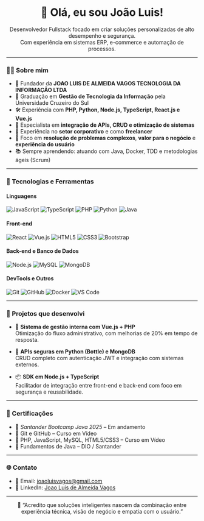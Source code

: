 <h1 align="center">👋 Olá, eu sou João Luis!</h1>

<p align="center">
  Desenvolvedor Fullstack focado em criar soluções personalizadas de alto desempenho e segurança.<br>
  Com experiência em sistemas ERP, e-commerce e automação de processos.
</p>

---

### 👨‍💻 Sobre mim

- 💼 Fundador da **JOAO LUIS DE ALMEIDA VAGOS TECNOLOGIA DA INFORMAÇÃO LTDA**
- 🧠 Graduação em **Gestão de Tecnologia da Informação** pela Universidade Cruzeiro do Sul
- 🛠️ Experiência com **PHP, Python, Node.js, TypeScript, React.js e Vue.js**
- 🔗 Especialista em **integração de APIs, CRUD e otimização de sistemas**
- 🤝 Experiência no **setor corporativo** e como **freelancer**
- 🚀 Foco em **resolução de problemas complexos**, **valor para o negócio** e **experiência do usuário**
- 📚 Sempre aprendendo: atuando com Java, Docker, TDD e metodologias ágeis (Scrum)

---

### 🧰 Tecnologias e Ferramentas

#### Linguagens
![JavaScript](https://img.shields.io/badge/JavaScript-F7DF1E?style=for-the-badge&logo=javascript&logoColor=black)
![TypeScript](https://img.shields.io/badge/TypeScript-3178C6?style=for-the-badge&logo=typescript&logoColor=white)
![PHP](https://img.shields.io/badge/PHP-777BB4?style=for-the-badge&logo=php&logoColor=white)
![Python](https://img.shields.io/badge/Python-3776AB?style=for-the-badge&logo=python&logoColor=white)
![Java](https://img.shields.io/badge/Java-ED8B00?style=for-the-badge&logo=openjdk&logoColor=white)

#### Front-end
![React](https://img.shields.io/badge/React-20232A?style=for-the-badge&logo=react&logoColor=61DAFB)
![Vue.js](https://img.shields.io/badge/Vue.js-35495E?style=for-the-badge&logo=vue.js&logoColor=4FC08D)
![HTML5](https://img.shields.io/badge/HTML5-E34F26?style=for-the-badge&logo=html5&logoColor=white)
![CSS3](https://img.shields.io/badge/CSS3-1572B6?style=for-the-badge&logo=css3)
![Bootstrap](https://img.shields.io/badge/Bootstrap-563D7C?style=for-the-badge&logo=bootstrap)

#### Back-end e Banco de Dados
![Node.js](https://img.shields.io/badge/Node.js-339933?style=for-the-badge&logo=node-dot-js&logoColor=white)
![MySQL](https://img.shields.io/badge/MySQL-005C84?style=for-the-badge&logo=mysql&logoColor=white)
![MongoDB](https://img.shields.io/badge/MongoDB-47A248?style=for-the-badge&logo=mongodb&logoColor=white)

#### DevTools e Outros
![Git](https://img.shields.io/badge/Git-F05032?style=for-the-badge&logo=git&logoColor=white)
![GitHub](https://img.shields.io/badge/GitHub-181717?style=for-the-badge&logo=github)
![Docker](https://img.shields.io/badge/Docker-2496ED?style=for-the-badge&logo=docker)
![VS Code](https://img.shields.io/badge/VS_Code-007ACC?style=for-the-badge&logo=visual-studio-code)

---

### 📌 Projetos que desenvolvi

- 🔧 **Sistema de gestão interna com Vue.js + PHP**  
  Otimização do fluxo administrativo, com melhorias de 20% em tempo de resposta.

- 🔐 **APIs seguras em Python (Bottle) e MongoDB**  
  CRUD completo com autenticação JWT e integração com sistemas externos.

- 📦 **SDK em Node.js + TypeScript**  
  Facilitador de integração entre front-end e back-end com foco em segurança e reusabilidade.

---

### 🧾 Certificações

- 🔹 *Santander Bootcamp Java 2025* – Em andamento  
- 🔹 Git e GitHub – Curso em Vídeo  
- 🔹 PHP, JavaScript, MySQL, HTML5/CSS3 – Curso em Vídeo  
- 🔹 Fundamentos de Java – DIO / Santander

---

### 🌐 Contato

- 📧 Email: [joaoluisvagos@gmail.com](mailto:joaoluisvagos@gmail.com)  
- 💼 LinkedIn: [Joao Luis de Almeida Vagos](https://linkedin.com/in/joao-luis-de-almeida-vagos-531a61244)

---

<p align="center">
  💬 “Acredito que soluções inteligentes nascem da combinação entre experiência técnica, visão de negócio e empatia com o usuário.”
</p>
